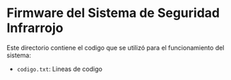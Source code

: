 # Firmware del Sistema de Seguridad Infrarrojo

Este directorio contiene el codigo que se utilizó para el funcionamiento del sistema:

- `codigo.txt`: Lineas de codigo

